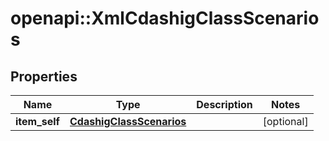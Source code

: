 # openapi::XmlCdashigClassScenarios


## Properties
Name | Type | Description | Notes
------------ | ------------- | ------------- | -------------
**item_self** | [**CdashigClassScenarios**](CdashigClassScenarios.md) |  | [optional] 


